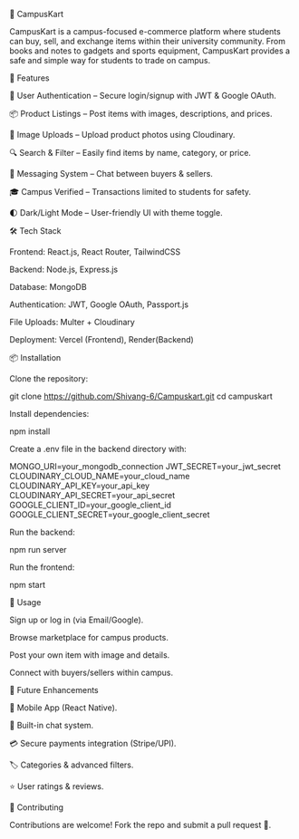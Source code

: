 🛒 CampusKart

CampusKart is a campus-focused e-commerce platform where students can buy, sell, and exchange items within their university community. From books and notes to gadgets and sports equipment, CampusKart provides a safe and simple way for students to trade on campus.

🚀 Features

👤 User Authentication – Secure login/signup with JWT & Google OAuth.

📦 Product Listings – Post items with images, descriptions, and prices.

📸 Image Uploads – Upload product photos using Cloudinary.

🔍 Search & Filter – Easily find items by name, category, or price.

💬 Messaging System – Chat between buyers & sellers.

🎓 Campus Verified – Transactions limited to students for safety.

🌓 Dark/Light Mode – User-friendly UI with theme toggle.

🛠️ Tech Stack

Frontend: React.js, React Router, TailwindCSS

Backend: Node.js, Express.js

Database: MongoDB

Authentication: JWT, Google OAuth, Passport.js

File Uploads: Multer + Cloudinary

Deployment: Vercel (Frontend), Render(Backend)

📦 Installation

Clone the repository:

git clone https://github.com/Shivang-6/Campuskart.git
cd campuskart


Install dependencies:

npm install


Create a .env file in the backend directory with:

MONGO_URI=your_mongodb_connection
JWT_SECRET=your_jwt_secret
CLOUDINARY_CLOUD_NAME=your_cloud_name
CLOUDINARY_API_KEY=your_api_key
CLOUDINARY_API_SECRET=your_api_secret
GOOGLE_CLIENT_ID=your_google_client_id
GOOGLE_CLIENT_SECRET=your_google_client_secret


Run the backend:

npm run server


Run the frontend:

npm start

📌 Usage

Sign up or log in (via Email/Google).

Browse marketplace for campus products.

Post your own item with image and details.

Connect with buyers/sellers within campus.

🔮 Future Enhancements

📱 Mobile App (React Native).

💬 Built-in chat system.

💳 Secure payments integration (Stripe/UPI).

🏷️ Categories & advanced filters.

⭐ User ratings & reviews.

🤝 Contributing

Contributions are welcome! Fork the repo and submit a pull request 🚀.

